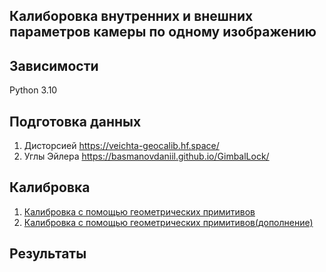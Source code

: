 Калиборовка внутренних и внешних параметров камеры по одному изображению
-----------------

## Зависимости
Python 3.10

## Подготовка данных
1. Дисторсией
https://veichta-geocalib.hf.space/
2. Углы Эйлера
https://basmanovdaniil.github.io/GimbalLock/

## Калибровка
1. [Калибровка с помощью геометрических примитивов](./materials/main/calibration_camera_using_geometric.pdf)
2. [Калибровка с помощью геометрических примитивов(дополнение)](./materials/main/calibration_camera_using_geometric_v2.pdf)

## Результаты
